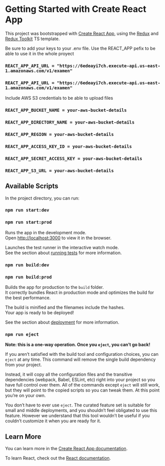 # Getting Started with Create React App

This project was bootstrapped with [Create React App](https://github.com/facebook/create-react-app), using the [Redux](https://redux.js.org/) and [Redux Toolkit](https://redux-toolkit.js.org/) TS template.

Be sure to add your keys to your .env file.
Use the REACT_APP pefix to be able to use it in the whole proyect

### `REACT_APP_API_URL = "https://6edeayi7ch.execute-api.us-east-1.amazonaws.com/v1/examen"`

### `REACT_APP_API_URL = "https://6edeayi7ch.execute-api.us-east-1.amazonaws.com/v1/examen"`

Include AWS S3 credentials to be able to upload files

### `REACT_APP_BUCKET_NAME = your-aws-bucket-details`

### `REACT_APP_DIRECTORY_NAME = your-aws-bucket-details`

### `REACT_APP_REGION = your-aws-bucket-details`

### `REACT_APP_ACCESS_KEY_ID = your-aws-bucket-details`

### `REACT_APP_SECRET_ACCESS_KEY = your-aws-bucket-details`

### `REACT_APP_S3_URL = your-aws-bucket-details`

## Available Scripts

In the project directory, you can run:

### `npm run start:dev`

### `npm run start:prod`

Runs the app in the development mode.\
Open [http://localhost:3000](http://localhost:3000) to view it in the browser.

Launches the test runner in the interactive watch mode.\
See the section about [running tests](https://facebook.github.io/create-react-app/docs/running-tests) for more information.

### `npm run build:dev`

### `npm run build:prod`

Builds the app for production to the `build` folder.\
It correctly bundles React in production mode and optimizes the build for the best performance.

The build is minified and the filenames include the hashes.\
Your app is ready to be deployed!

See the section about [deployment](https://facebook.github.io/create-react-app/docs/deployment) for more information.

### `npm run eject`

**Note: this is a one-way operation. Once you `eject`, you can’t go back!**

If you aren’t satisfied with the build tool and configuration choices, you can `eject` at any time. This command will remove the single build dependency from your project.

Instead, it will copy all the configuration files and the transitive dependencies (webpack, Babel, ESLint, etc) right into your project so you have full control over them. All of the commands except `eject` will still work, but they will point to the copied scripts so you can tweak them. At this point you’re on your own.

You don’t have to ever use `eject`. The curated feature set is suitable for small and middle deployments, and you shouldn’t feel obligated to use this feature. However we understand that this tool wouldn’t be useful if you couldn’t customize it when you are ready for it.

## Learn More

You can learn more in the [Create React App documentation](https://facebook.github.io/create-react-app/docs/getting-started).

To learn React, check out the [React documentation](https://reactjs.org/).
